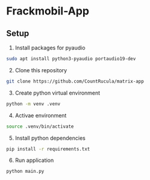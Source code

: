 # Frackmobil-App
## Setup
1. Install packages for pyaudio
  ```sh
  sudo apt install python3-pyaudio portaudio19-dev
  ```
2. Clone this repository
  ```sh
  git clone https://github.com/CountRucula/matrix-app
  ```
3. Create python virtual environment
  ```sh
  python -m venv .venv
  ```
4. Activae environment
  ```sh
  source .venv/bin/activate
  ```
5. Install python dependencies
  ```sh
  pip install -r requirements.txt
  ```
6. Run application
  ```sh
  python main.py
  ```